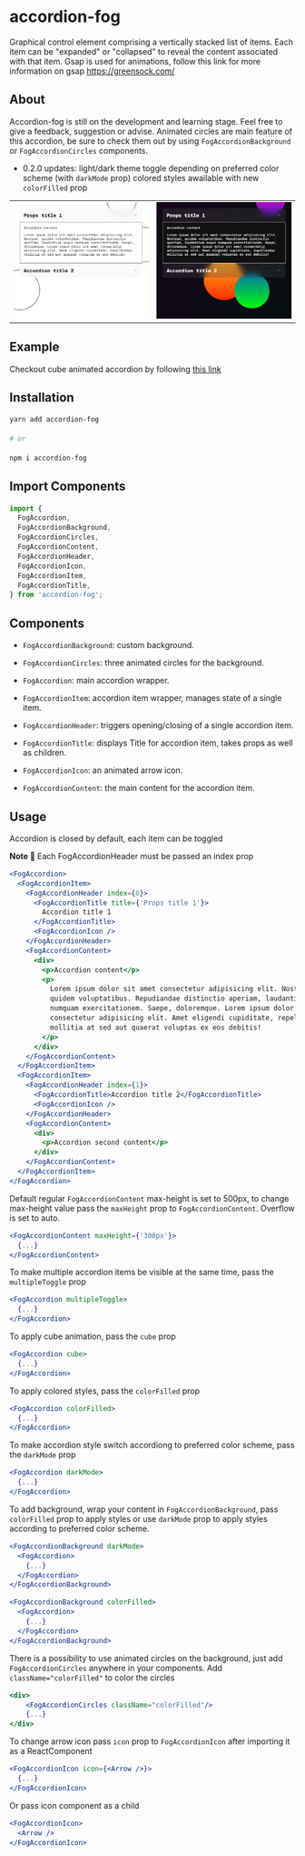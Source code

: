 # accordion-fog

Graphical control element comprising a vertically stacked list of items. Each item can be "expanded" or "collapsed" to reveal the content associated with that item. Gsap is used for animations, follow this link for more information on gsap https://greensock.com/

## About

Accordion-fog is still on the development and learning stage. Feel free to give a feedback, suggestion or advise. Animated circles are main feature of this accordion, be sure to check them out by using `FogAccordionBackground` or `FogAccordionCircles` components.

- 0.2.0 updates:
  light/dark theme toggle depending on preferred color scheme (with `darkMode` prop)
  colored styles awailable with new `colorFilled` prop

<table>
    <td><img src="/screen-light.png" alt='screen-light'/></td>
    <td><img src="/screen-dark.png" alt='screen-dark'/></td>
</table>

## Example

Checkout cube animated accordion by following <a href="https://juliatiunova.github.io/accordion-fog/" title="accordion-fog" target="_blank">this link</a>

## Installation

```sh
yarn add accordion-fog

# or

npm i accordion-fog
```

## Import Components

```jsx
import {
  FogAccordion,
  FogAccordionBackground,
  FogAccordionCircles,
  FogAccordionContent,
  FogAccordionHeader,
  FogAccordionIcon,
  FogAccordionItem,
  FogAccordionTitle,
} from 'accordion-fog';
```

## Components

- `FogAccordionBackground`: custom background.

- `FogAccordionCircles`: three animated circles for the background.

- `FogAccordion`: main accordion wrapper.

- `FogAccordionItem`: accordion item wrapper, manages state of a single item.

- `FogAccordionHeader`: triggers opening/closing of a single accordion item.

- `FogAccordionTitle`: displays Title for accordion item, takes props as well as children.

- `FogAccordionIcon`: an animated arrow icon.

- `FogAccordionContent`: the main content for the accordion item.

## Usage

Accordion is closed by default, each item can be toggled

**Note 🚨** Each FogAccordionHeader must be passed an index prop

```jsx
<FogAccordion>
  <FogAccordionItem>
    <FogAccordionHeader index={0}>
      <FogAccordionTitle title={'Props title 1'}>
        Accordion title 1
      </FogAccordionTitle>
      <FogAccordionIcon />
    </FogAccordionHeader>
    <FogAccordionContent>
      <div>
        <p>Accordion content</p>
        <p>
          Lorem ipsum dolor sit amet consectetur adipisicing elit. Nostrum,
          quidem voluptatibus. Repudiandae distinctio aperiam, laudantium sequi
          numquam exercitationem. Saepe, doloremque. Lorem ipsum dolor sit amet
          consectetur adipisicing elit. Amet eligendi cupiditate, repellendus
          mollitia at sed aut quaerat voluptas ex eos debitis!
        </p>
      </div>
    </FogAccordionContent>
  </FogAccordionItem>
  <FogAccordionItem>
    <FogAccordionHeader index={1}>
      <FogAccordionTitle>Accordion title 2</FogAccordionTitle>
      <FogAccordionIcon />
    </FogAccordionHeader>
    <FogAccordionContent>
      <div>
        <p>Accordion second content</p>
      </div>
    </FogAccordionContent>
  </FogAccordionItem>
</FogAccordion>
```

Default regular `FogAccordionContent` max-height is set to 500px, to change max-height value pass the `maxHeight` prop to `FogAccordionContent`. Overflow is set to auto.

```jsx
<FogAccordionContent maxHeight={'300px'}>
  {...}
</FogAccordionContent>
```

To make multiple accordion items be visible at the same time, pass the `multipleToggle` prop

```jsx
<FogAccordion multipleToggle>
  {...}
</FogAccordion>
```

To apply cube animation, pass the `cube` prop

```jsx
<FogAccordion cube>
  {...}
</FogAccordion>
```

To apply colored styles, pass the `colorFilled` prop

```jsx
<FogAccordion colorFilled>
  {...}
</FogAccordion>
```

To make accordion style switch accordiong to preferred color scheme, pass the `darkMode` prop

```jsx
<FogAccordion darkMode>
  {...}
</FogAccordion>
```

To add background, wrap your content in `FogAccordionBackground`, pass `colorFilled` prop to apply styles or use `darkMode` prop to apply styles according to preferred color scheme.

```jsx
<FogAccordionBackground darkMode>
  <FogAccordion>
    {...}
  </FogAccordion>
</FogAccordionBackground>
```

```jsx
<FogAccordionBackground colorFilled>
  <FogAccordion>
    {...}
  </FogAccordion>
</FogAccordionBackground>
```

There is a possibility to use animated circles on the background, just add `FogAccordionCircles` anywhere in your components. Add `className="colorFilled"` to color the circles

```jsx
<div>
    <FogAccordionCircles className="colorFilled"/>
    {...}
</div>
```

To change arrow icon pass `icon` prop to `FogAccordionIcon` after importing it as a ReactComponent

```jsx
<FogAccordionIcon icon={<Arrow />}>
  {...}
</FogAccordionIcon>
```

Or pass icon component as a child

```jsx
<FogAccordionIcon>
  <Arrow />
</FogAccordionIcon>
```
